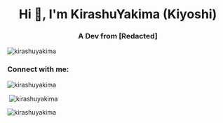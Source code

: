 <h1 align="center">Hi 👋, I'm KirashuYakima (Kiyoshi)</h1>
<h3 align="center">A Dev from [Redacted]</h3>

<p align="left"> <img src="https://komarev.com/ghpvc/?username=kirashuyakima&label=Profile%20views&color=0e75b6&style=flat" alt="kirashuyakima" /> </p>

<h3 align="left">Connect with me:</h3>
<p align="left"></p>
<p><img align="center" src="https://github-readme-stats.vercel.app/api/top-langs?username=kirashuyakima&show_icons=true&theme=dark&locale=en&layout=compact" alt="kirashuyakima" /></p>

<p>&nbsp;<img align="center" src="https://github-readme-stats.vercel.app/api?username=kirashuyakima&show_icons=true&theme=dark&locale=en" alt="kirashuyakima" /></p>

<p><img align="center" src="https://github-readme-streak-stats.herokuapp.com/?user=kirashuyakima&theme=dark" alt="kirashuyakima" /></p>
